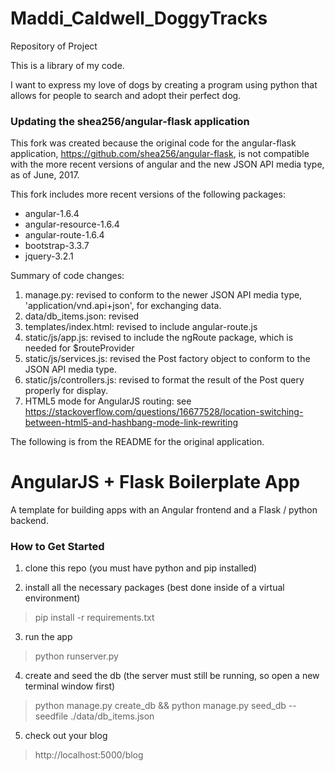 # Maddi_Caldwell_DoggyTracks
Repository of Project

This is a library of my code.

I want to express my love of dogs by creating a program using python that allows for people to search and adopt their perfect dog.

### Updating the shea256/angular-flask application
This fork was created because the original code for the angular-flask application, https://github.com/shea256/angular-flask, is not compatible with the more recent versions of angular and the new JSON API media type, as of June, 2017.

This fork includes more recent versions of the following packages:
+  angular-1.6.4
+  angular-resource-1.6.4
+  angular-route-1.6.4
+  bootstrap-3.3.7
+  jquery-3.2.1

Summary of code changes:
1. manage.py:
   revised to conform to the newer JSON API media type, 'application/vnd.api+json', for exchanging data.
2. data/db_items.json:
   revised
3. templates/index.html:
   revised to include angular-route.js
4. static/js/app.js:
   revised to include the ngRoute package, which is needed for $routeProvider
5. static/js/services.js:
   revised the Post factory object to conform to the JSON API media type.
6. static/js/controllers.js:
   revised to format the result of the Post query properly for display.
7. HTML5 mode for AngularJS routing:
   see https://stackoverflow.com/questions/16677528/location-switching-between-html5-and-hashbang-mode-link-rewriting

The following is from the README for the original application.

# AngularJS + Flask Boilerplate App

A template for building apps with an Angular frontend and a Flask / python backend.

### How to Get Started

1. clone this repo (you must have python and pip installed)

2. install all the necessary packages (best done inside of a virtual environment)
> pip install -r requirements.txt

3. run the app
> python runserver.py

4. create and seed the db (the server must still be running, so open a new terminal window first)
> python manage.py create_db && python manage.py seed_db --seedfile ./data/db_items.json

5. check out your blog
> http://localhost:5000/blog

